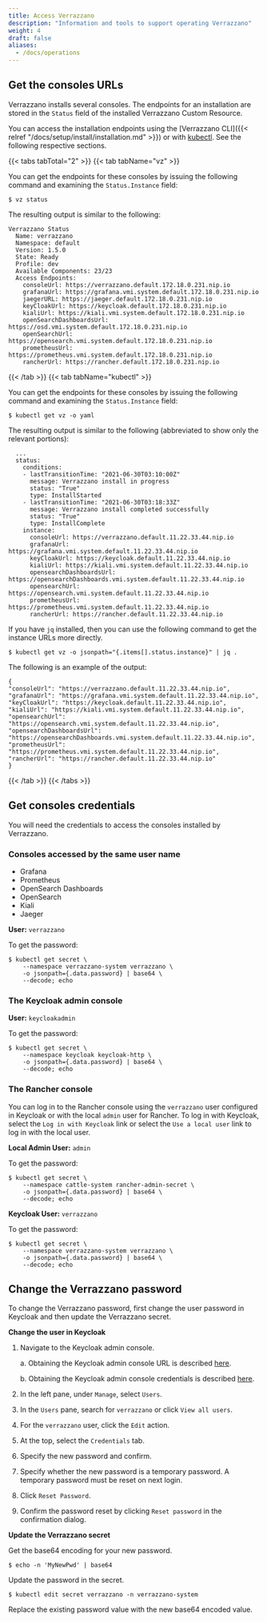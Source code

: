 ```yaml
---
title: Access Verrazzano
description: "Information and tools to support operating Verrazzano"
weight: 4
draft: false
aliases:
  - /docs/operations
---
```


## Get the consoles URLs

Verrazzano installs several consoles. The endpoints for an installation are stored in the `Status` field of the
installed Verrazzano Custom Resource.

You can access the installation endpoints using the [Verrazzano CLI]({{< relref "/docs/setup/install/installation.md" >}}) or with [kubectl](https://kubernetes.io/docs/reference/kubectl/kubectl/).
See the following respective sections.

{{< tabs tabTotal="2" >}}
{{< tab tabName="vz" >}}
<br>

You can get the endpoints for these consoles by issuing the following command
and examining the `Status.Instance` field:

```shell
$ vz status
```

The resulting output is similar to the following:

```shell
Verrazzano Status
  Name: verrazzano
  Namespace: default
  Version: 1.5.0
  State: Ready
  Profile: dev
  Available Components: 23/23
  Access Endpoints:
    consoleUrl: https://verrazzano.default.172.18.0.231.nip.io
    grafanaUrl: https://grafana.vmi.system.default.172.18.0.231.nip.io
    jaegerURL: https://jaeger.default.172.18.0.231.nip.io
    keyCloakUrl: https://keycloak.default.172.18.0.231.nip.io
    kialiUrl: https://kiali.vmi.system.default.172.18.0.231.nip.io
    openSearchDashboardsUrl: https://osd.vmi.system.default.172.18.0.231.nip.io
    openSearchUrl: https://opensearch.vmi.system.default.172.18.0.231.nip.io
    prometheusUrl: https://prometheus.vmi.system.default.172.18.0.231.nip.io
    rancherUrl: https://rancher.default.172.18.0.231.nip.io
```

{{< /tab >}}
{{< tab tabName="kubectl" >}}
<br>

You can get the endpoints for these consoles by issuing the following command
and examining the `Status.Instance` field:

```shell
$ kubectl get vz -o yaml
```

The resulting output is similar to the following (abbreviated to show only the relevant portions):

```
  ...
  status:
    conditions:
    - lastTransitionTime: "2021-06-30T03:10:00Z"
      message: Verrazzano install in progress
      status: "True"
      type: InstallStarted
    - lastTransitionTime: "2021-06-30T03:18:33Z"
      message: Verrazzano install completed successfully
      status: "True"
      type: InstallComplete
    instance:
      consoleUrl: https://verrazzano.default.11.22.33.44.nip.io
      grafanaUrl: https://grafana.vmi.system.default.11.22.33.44.nip.io
      keyCloakUrl: https://keycloak.default.11.22.33.44.nip.io
      kialiUrl: https://kiali.vmi.system.default.11.22.33.44.nip.io
      opensearchDashboardsUrl: https://opensearchDashboards.vmi.system.default.11.22.33.44.nip.io
      opensearchUrl: https://opensearch.vmi.system.default.11.22.33.44.nip.io
      prometheusUrl: https://prometheus.vmi.system.default.11.22.33.44.nip.io
      rancherUrl: https://rancher.default.11.22.33.44.nip.io
```

If you have `jq` installed, then you can use the following command to get the instance URLs more directly.

`$ kubectl get vz -o jsonpath="{.items[].status.instance}" | jq .`

The following is an example of the output:

```
{
"consoleUrl": "https://verrazzano.default.11.22.33.44.nip.io",
"grafanaUrl": "https://grafana.vmi.system.default.11.22.33.44.nip.io",
"keyCloakUrl": "https://keycloak.default.11.22.33.44.nip.io",
"kialiUrl": "https://kiali.vmi.system.default.11.22.33.44.nip.io",
"opensearchUrl": "https://opensearch.vmi.system.default.11.22.33.44.nip.io",
"opensearchDashboardsUrl": "https://opensearchDashboards.vmi.system.default.11.22.33.44.nip.io",
"prometheusUrl": "https://prometheus.vmi.system.default.11.22.33.44.nip.io",
"rancherUrl": "https://rancher.default.11.22.33.44.nip.io"
}
```

{{< /tab >}}
{{< /tabs >}}

## Get consoles credentials

You will need the credentials to access the consoles installed by Verrazzano.

### Consoles accessed by the same user name

- Grafana
- Prometheus
- OpenSearch Dashboards
- OpenSearch
- Kiali
- Jaeger

**User:** `verrazzano`

To get the password:

```
$ kubectl get secret \
    --namespace verrazzano-system verrazzano \
    -o jsonpath={.data.password} | base64 \
    --decode; echo
```

### The Keycloak admin console

**User:** `keycloakadmin`

To get the password:

```
$ kubectl get secret \
    --namespace keycloak keycloak-http \
    -o jsonpath={.data.password} | base64 \
    --decode; echo
```

### The Rancher console

You can log in to the Rancher console using the `verrazzano` user configured in Keycloak or with the local `admin` user for Rancher.
To log in with Keycloak, select the `Log in with Keycloak` link or select the `Use a local user` link to log in with the local user.

**Local Admin User:** `admin`

To get the password:

```
$ kubectl get secret \
    --namespace cattle-system rancher-admin-secret \
    -o jsonpath={.data.password} | base64 \
    --decode; echo
```

**Keycloak User:** `verrazzano`

To get the password:

```
$ kubectl get secret \
    --namespace verrazzano-system verrazzano \
    -o jsonpath={.data.password} | base64 \
    --decode; echo
```

## Change the Verrazzano password

To change the Verrazzano password, first change the user password in Keycloak and then update the Verrazzano secret.

**Change the user in Keycloak**

1. Navigate to the Keycloak admin console.

   a. Obtaining the Keycloak admin console URL is described [here](#get-the-consoles-urls).

   b. Obtaining the Keycloak admin console credentials is described [here](#the-keycloak-admin-console).

1. In the left pane, under `Manage`, select `Users`.
1. In the `Users` pane, search for `verrazzano` or click `View all users`.
1. For the `verrazzano` user, click the `Edit` action.
1. At the top, select the `Credentials` tab.
1. Specify the new password and confirm.
1. Specify whether the new password is a temporary password. A temporary password must be reset on next login.
1. Click `Reset Password`.
1. Confirm the password reset by clicking `Reset password` in the confirmation dialog.

**Update the Verrazzano secret**

Get the base64 encoding for your new password.

`$ echo -n 'MyNewPwd' | base64`

Update the password in the secret.

`$ kubectl edit secret verrazzano -n verrazzano-system`

Replace the existing password value with the new base64 encoded value.

